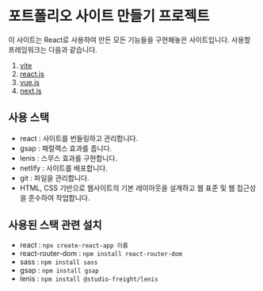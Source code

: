 # 포트폴리오 사이트 만들기 프로젝트

이 사이트는 React로 사용하여 만든 모든 기능들을 구현해놓은 사이트입니다.
사용할 프레임워크는 다음과 같습니다.

1. [vite](https://github.com/webstoryboy/port2023-vite)
2. [react.js](https://github.com/webstoryboy/port2023-react)
3. [vue.js](https://github.com/webstoryboy/port2023-vue)
4. [next.js](https://github.com/webstoryboy/port2023-next)

## 사용 스택
- react : 사이트를 번들링하고 관리합니다.
- gsap : 패럴랙스 효과를 줍니다.
- lenis : 스무스 효과를 구현합니다.
- netlify : 사이트를 배포합니다.
- git : 파일을 관리합니다.
- HTML, CSS 기반으로 웹사이트의 기본 레이아웃을 설계하고 웹 표준 및 웹 접근성을 준수하여 작업합니다.

## 사용된 스택 관련 설치
- react : `npx create-react-app 이름`
- react-router-dom : `npm install react-router-dom`
- sass : `npm install sass`
- gsap : `npm install gsap`
- lenis : `npm install @studio-freight/lenis`